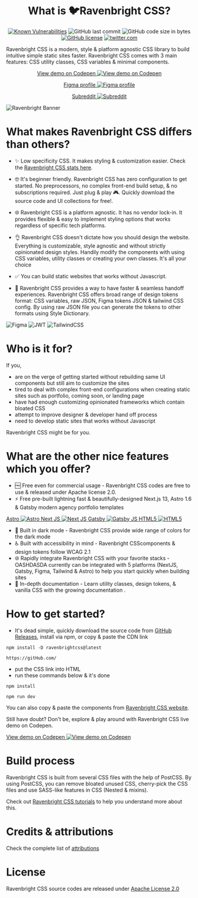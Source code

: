 <div align="center">

# What is 🐦Ravenbright CSS?

</div>

<div align="center">

[![Known Vulnerabilities](https://snyk.io/test/github/henknxkreoyrnmngmnhorsszxe/kjhewjk73hgekjgh/badge.svg)](https://snyk.io/test/github/henknxkreoyrnmngmnhorsszxe/kjhewjk73hgekjgh)
![GitHub last commit](https://img.shields.io/github/last-commit/henknxkreoyrnmngmnhorsszxe/kjhewjk73hgekjgh)
![GitHub code size in bytes](https://img.shields.io/github/languages/code-size/henknxkreoyrnmngmnhorsszxe/kjhewjk73hgekjgh)
[![GitHub license](https://badgen.net/github/license/henknxkreoyrnmngmnhorsszxe/kjhewjk73hgekjgh)](https://github.com/henknxkreoyrnmngmnhorsszxe/kjhewjk73hgekjgh/blob/main/LICENSE.md)
[![twitter.com](https://img.shields.io/website-up-down-green-red/http/shields.io.svg)](http://twitter.com/)

</div>



Ravenbright CSS is a modern, style & platform agnostic CSS library to build intuitive simple static sites faster. Ravenbright CSS comes with 3 main features: CSS utility classes, CSS variables & minimal components.

<div align="center">

<a href="https://codepen.io/ravenbrightdesign"> View demo on Codepen
<img src="https://img.shields.io/badge/Codepen-000000?style=for-the-badge&logo=codepen&logoColor=white" alt="View demo on Codepen">
</a>

<a href="https://figma.com/@ravenbright"> Figma profile
<img src="https://img.shields.io/badge/figma-%23F24E1E.svg?style=for-the-badge&logo=figma&logoColor=white" alt="Figma profile">
</a>

<a href="https://reddit.com/r/ravenbrightcss"> Subreddit
<img src="https://img.shields.io/badge/Reddit-%23FF4500.svg?style=for-the-badge&logo=Reddit&logoColor=white" alt="Subreddit">
</a>

</div>

<img src="https://jazzy-valkyrie-4b668e.netlify.app/assets/images/overview_5-92daca90f061b21cfaf8a421463ff121.jpg" alt="Ravenbright Banner">

# What makes Ravenbright CSS differs than others?
- ✨ Low specificity CSS. It makes styling & customization easier. Check the [Ravenbright CSS stats here](https://github.com).

- 🤓 It's beginner friendly. Ravenbright CSS has zero configuration to get started. No preprocessors, no complex front-end build setup, & no subscriptions required. Just plug & play 🎮. Quickly download the source code and UI collections for free!.

- 🌐 Ravenbright CSS is a platform agnostic. It has no vendor lock-in. It provides flexible & easy to implement styling options that works regardless of specific tech platforms.

- 👌 Ravenbright CSS doesn't dictate how you should design the website. Everything is customizable, style agnostic and without strictly opinionated design styles. Handily modify the components with using CSS variables, utility classes or creating your own classes. It's all your choice

- ✅ You can build static websites that works without Javascript.

- 🤝 Ravenbright CSS provides a way to have faster & seamless handoff experiences. Ravenbright CSS offers broad range of design tokens format: CSS variables, raw JSON, Figma tokens JSON & tailwind CSS config. By using raw JSON file you can generate the tokens to other formats using Style Dictionary.

<p align="center">

![Figma](https://img.shields.io/badge/figma-%23F24E1E.svg?style=for-the-badge&logo=figma&logoColor=white)
![JWT](https://img.shields.io/badge/JWT-black?style=for-the-badge&logo=JSON%20web%20tokens)
![TailwindCSS](https://img.shields.io/badge/tailwindcss-%2338B2AC.svg?style=for-the-badge&logo=tailwind-css&logoColor=white)

</p>


# Who is it for?
If you,
- are on the verge of getting started without rebuilding same UI components but still aim to customize the sites
- tired to deal with complex front-end configurations when creating static sites such as portfolio, coming soon, or landing page
- have had enough customizing opinionated frameworks which contain bloated CSS
- attempt to improve designer & developer hand off process
- need to develop static sites that works without Javascript

Ravenbright CSS might be for you.

# What are the other nice features which you offer?
- 🆓 Free even for commercial usage - Ravenbright CSS codes are free to use & released under Apache license 2.0.
- ⚡ Free pre-built lightning fast & beautifully-designed Next.js 13, Astro 1.6 & Gatsby modern agency portfolio templates

<p align="center">

<a href="https://zauberhaft.ravenbright.design/astro"> Astro <img src="https://img.shields.io/badge/Astro-FF5D01.svg?style=for-the-badge&logo=Astro&logoColor=white" alt="Astro">
</a>
<a href="https://zauberhaft.ravenbright.design/nextjs"> Next JS <img src="https://img.shields.io/badge/Next-black?style=for-the-badge&logo=next.js&logoColor=white" alt="Next JS">
</a>
<a href="https://zauberhaft.ravenbright.design/gatsby"> Gatsby <img src="https://img.shields.io/badge/Gatsby-%23663399.svg?style=for-the-badge&logo=gatsby&logoColor=white" alt="Gatsby JS">
</a>
<a href="https://zauberhaft.ravenbright.design/html"> HTML5 <img src="https://img.shields.io/badge/html5-%23E34F26.svg?style=for-the-badge&logo=html5&logoColor=white" alt="HTML5">
</a>

</p>

- 🌙 Built in dark mode - Ravenbright CSS provide wide range of colors for the dark mode
- ♿ Built with accessibility in mind - Ravenbright CSScomponents & design tokens follow WCAG 2.1
- 🌐 Rapidly integrate Ravenbright CSS with your favorite stacks - OASHDASDA currently can be integrated with 5 platforms (NextJS, Gatsby, Figma, Tailwind & Astro) to help you start quickly when building sites
- 📗 In-depth documentation - Learn utility classes, design tokens, & vanilla CSS with the growing documentation .


# How to get started?
- It's dead simple, quickly download the source code from [GitHub Releases](https://github.com), install via npm, or copy & paste the CDN link
```
npm install -D ravenbrightcss@latest
```
```
https://gitHub.com/
```
- put the CSS link into HTML
- run these commands below & it's done

```
npm install

npm run dev
```
You can also copy & paste the components from [Ravenbright CSS website](https://ravenbrightcss.com/components).


Still have doubt? Don't be, explore & play around with Ravenbright CSS live demo on Codepen.

<a href="https://codepen.io/ravenbrightdesign"> View demo on Codepen
<img src="https://img.shields.io/badge/Codepen-000000?style=for-the-badge&logo=codepen&logoColor=white" alt="View demo on Codepen">
</a>


# Build process
Ravenbright CSS is built from several CSS files with the help of PostCSS. By using PostCSS, you can remove bloated unused CSS, cherry-pick the CSS files and use SASS-like features in CSS (Nested & mixins).

Check out [Ravenbright CSS tutorials](https://ravenbrightcss.com/docs/usage/postcss) to help you understand more about this.

# Credits & attributions
Check the complete list of [attributions](https://ravenbrightcss.com/docs/usage/postcss)

# License
Ravenbright CSS source codes are released under [Apache License 2.0](https://ravenbrightcss.com/docs/usage/postcss)
